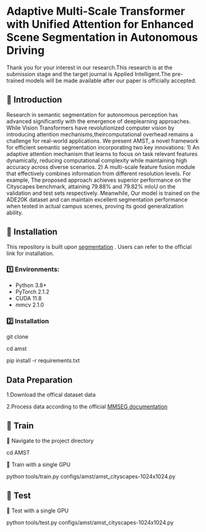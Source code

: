 # Adaptive Multi-Scale Transformer with Unified Attention for Enhanced Scene Segmentation in Autonomous Driving
Thank you for your interest in our research.This research is at the submission stage and the target journal is Applied Intelligent.The pre-trained models will be made available after our paper is officially accepted.

## 📌 Introduction
Research in semantic segmentation for autonomous perception has advanced significantly with the emergence of deeplearning approaches. While Vision Transformers have revolutionized computer vision by introducing attention mechanisms,theircomputational overhead remains a challenge for real-world applications. We present AMST, a novel framework for efficient semantic segmentation incorporating two key innovations: 1) An adaptive attention mechanism that learns to focus on task relevant features dynamically, reducing computational complexity while maintaining high accuracy across diverse scenarios. 2) A multi-scale feature fusion module that effectively combines information from different resolution levels. For example, The proposed approach achieves superior performance on the Cityscapes benchmark, attaining 79.88% and 79.82% mIoU on the validation and test sets respectively. Meanwhile, Our model is trained on the ADE20K dataset and can maintain excellent segmentation performance when tested in actual campus scenes, proving its good generalization ability.
 
## 🚀 Installation
This repository is built upon [segmentation](https://github.com/open-mmlab/mmsegmentation) . Users can refer to the official link for installation. 

### 1️⃣ Environments:
- Python 3.8+
- PyTorch 2.1.2
- CUDA 11.8
- mmcv 2.1.0

### 2️⃣ Installation
git clone 

cd amst

pip install -r requirements.txt

##  Data Preparation
1.Download the offical dataset data

2.Process data according to the official [MMSEG documentation](https://mmsegmentation.readthedocs.io/zh-cn/latest/user_guides/2_dataset_prepare.html)

## 🚀 Train

🎯 Navigate to the project directory

cd AMST

🎯 Train with a single GPU

 python tools/train.py configs/amst/amst_cityscapes-1024x1024.py

## 🚀 Test

🎯 Test with a single GPU

 python tools/test.py configs/amst/amst_cityscapes-1024x1024.py

